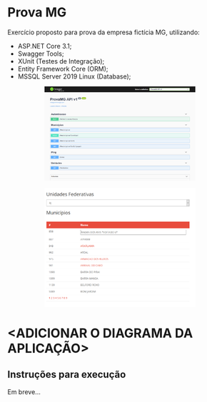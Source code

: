 # Prova MG

Exercício proposto para prova da empresa fictícia MG, utilizando:

 - ASP.NET Core 3.1;
 - Swagger Tools;
 - XUnit (Testes de Integração);
 - Entity Framework Core (ORM);
 - MSSQL Server 2019 Linux (Database); 

<p align="center">
<img src="./assets/screen01.png" alt="Swagger UI" width="338">
</p>

<p align="center">
<img src="./assets/screen02.png" alt="Home Page" width="338">
</p>

# <ADICIONAR O DIAGRAMA DA APLICAÇÃO>

## Instruções para execução

Em breve...
